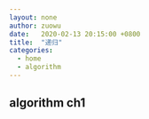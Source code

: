 ```yaml
---
layout: none
author: zuowu
date:   2020-02-13 20:15:00 +0800
title:  "递归"
categories: 
  - home
  - algorithm 
---
```


## algorithm ch1

